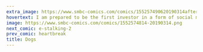 ```yaml
---
extra_image: https://www.smbc-comics.com/comics/155257490620190314after (1).png
hovertext: I am prepared to be the first investor in a form of social media where you're only allowed to make dog noises at each other.
image: https://www.smbc-comics.com/comics/1552574814-20190314.png
next_comic: e-stalking-2
prev_comic: heartbreak
title: Dogs
---
```


